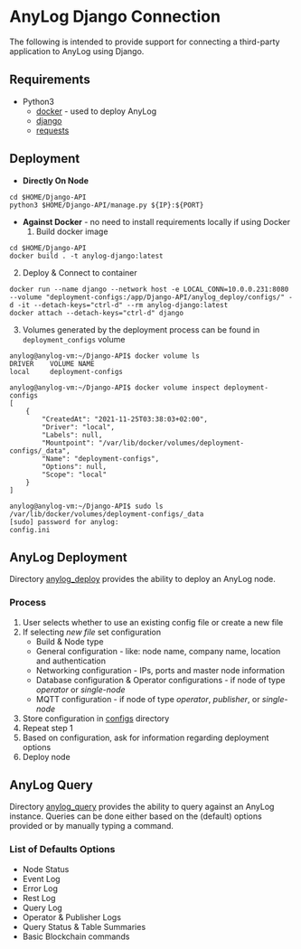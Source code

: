 # AnyLog Django Connection

The following is intended to provide support for connecting a third-party application to AnyLog using Django.

## Requirements
* Python3
  * [docker](https://pypi.org/project/docker/) - used to deploy AnyLog
  * [django](https://pypi.org/project/Django/)
  * [requests](https://pypi.org/project/requests/)


## Deployment

* **Directly On Node** 
```
cd $HOME/Django-API
python3 $HOME/Django-API/manage.py ${IP}:${PORT}
```

* **Against Docker** - no need to install requirements locally if using Docker 
   1. Build docker image
```
cd $HOME/Django-API
docker build . -t anylog-django:latest 
```

   2. Deploy & Connect to container
```
docker run --name django --network host -e LOCAL_CONN=10.0.0.231:8080 --volume "deployment-configs:/app/Django-API/anylog_deploy/configs/" -d -it --detach-keys="ctrl-d" --rm anylog-django:latest
docker attach --detach-keys="ctrl-d" django
``` 

   3. Volumes generated by the deployment process can be found in `deployment_configs` volume 
```
anylog@anylog-vm:~/Django-API$ docker volume ls 
DRIVER    VOLUME NAME
local     deployment-configs

anylog@anylog-vm:~/Django-API$ docker volume inspect deployment-configs 
[
    {
        "CreatedAt": "2021-11-25T03:38:03+02:00",
        "Driver": "local",
        "Labels": null,
        "Mountpoint": "/var/lib/docker/volumes/deployment-configs/_data",
        "Name": "deployment-configs",
        "Options": null,
        "Scope": "local"
    }
]

anylog@anylog-vm:~/Django-API$ sudo ls /var/lib/docker/volumes/deployment-configs/_data
[sudo] password for anylog: 
config.ini
``` 

## AnyLog Deployment
Directory [anylog_deploy](anylog_deploy) provides the ability to deploy an AnyLog node. 

### Process
1. User selects whether to use an existing config file or create a new file
2. If selecting _new file_ set configuration
   * Build & Node type 
   * General configuration - like: node name, company name, location and authentication
   * Networking configuration - IPs, ports and master node information 
   * Database configuration & Operator configurations - if node of type  _operator_ or _single-node_ 
   * MQTT configuration - if node of type _operator_, _publisher_, or _single-node_
3. Store configuration in [configs](anylog_deploy/configs) directory 
4. Repeat step 1 
5. Based on configuration, ask for information regarding deployment options
6. Deploy node

## AnyLog Query
Directory [anylog_query](anylog_query) provides the ability to query against an AnyLog instance.
Queries can be done either based on the (default) options provided or by manually typing a command. 

### List of Defaults Options
* Node Status
* Event Log
* Error Log
* Rest Log 
* Query Log
* Operator & Publisher Logs
* Query Status & Table Summaries
* Basic Blockchain commands 
